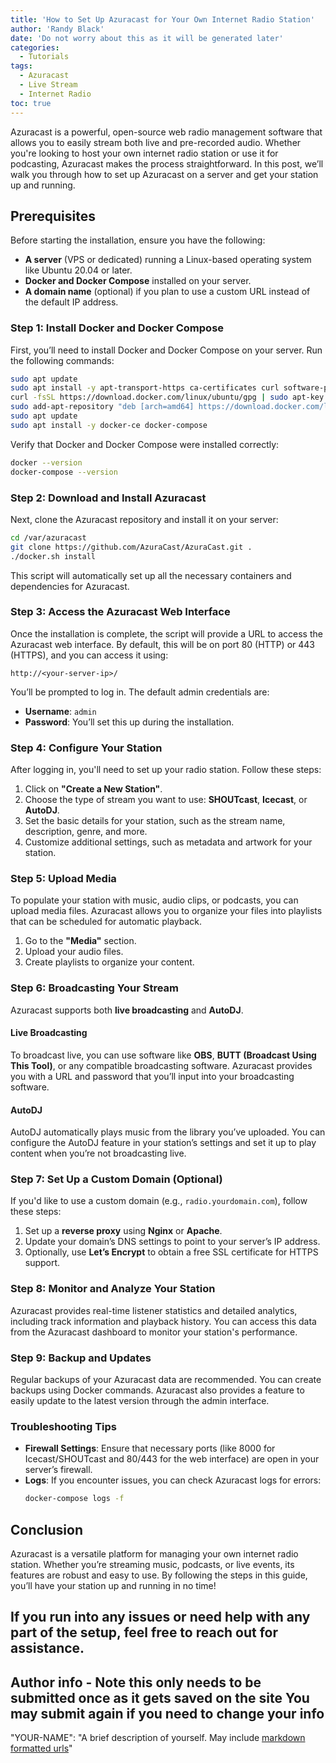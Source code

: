 ```yaml
---
title: 'How to Set Up Azuracast for Your Own Internet Radio Station'
author: 'Randy Black'
date: 'Do not worry about this as it will be generated later'
categories:
  - Tutorials
tags:
  - Azuracast
  - Live Stream
  - Internet Radio
toc: true
---
```

Azuracast is a powerful, open-source web radio management software that allows you to easily stream both live and pre-recorded audio. Whether you're looking to host your own internet radio station or use it for podcasting, Azuracast makes the process straightforward. In this post, we’ll walk you through how to set up Azuracast on a server and get your station up and running.

## Prerequisites

Before starting the installation, ensure you have the following:

- **A server** (VPS or dedicated) running a Linux-based operating system like Ubuntu 20.04 or later.
- **Docker and Docker Compose** installed on your server.
- **A domain name** (optional) if you plan to use a custom URL instead of the default IP address.
  
### Step 1: Install Docker and Docker Compose

First, you’ll need to install Docker and Docker Compose on your server. Run the following commands:

```bash
sudo apt update
sudo apt install -y apt-transport-https ca-certificates curl software-properties-common
curl -fsSL https://download.docker.com/linux/ubuntu/gpg | sudo apt-key add -
sudo add-apt-repository "deb [arch=amd64] https://download.docker.com/linux/ubuntu $(lsb_release -cs) stable"
sudo apt update
sudo apt install -y docker-ce docker-compose
```

Verify that Docker and Docker Compose were installed correctly:

```bash
docker --version
docker-compose --version
```

### Step 2: Download and Install Azuracast

Next, clone the Azuracast repository and install it on your server:

```bash
cd /var/azuracast
git clone https://github.com/AzuraCast/AzuraCast.git .
./docker.sh install
```

This script will automatically set up all the necessary containers and dependencies for Azuracast.

### Step 3: Access the Azuracast Web Interface

Once the installation is complete, the script will provide a URL to access the Azuracast web interface. By default, this will be on port 80 (HTTP) or 443 (HTTPS), and you can access it using:

```
http://<your-server-ip>/
```

You’ll be prompted to log in. The default admin credentials are:

- **Username**: `admin`
- **Password**: You’ll set this up during the installation.

### Step 4: Configure Your Station

After logging in, you'll need to set up your radio station. Follow these steps:

1. Click on **"Create a New Station"**.
2. Choose the type of stream you want to use: **SHOUTcast**, **Icecast**, or **AutoDJ**.
3. Set the basic details for your station, such as the stream name, description, genre, and more.
4. Customize additional settings, such as metadata and artwork for your station.

### Step 5: Upload Media

To populate your station with music, audio clips, or podcasts, you can upload media files. Azuracast allows you to organize your files into playlists that can be scheduled for automatic playback.

1. Go to the **"Media"** section.
2. Upload your audio files.
3. Create playlists to organize your content.

### Step 6: Broadcasting Your Stream

Azuracast supports both **live broadcasting** and **AutoDJ**.

#### Live Broadcasting

To broadcast live, you can use software like **OBS**, **BUTT (Broadcast Using This Tool)**, or any compatible broadcasting software. Azuracast provides you with a URL and password that you’ll input into your broadcasting software.

#### AutoDJ

AutoDJ automatically plays music from the library you’ve uploaded. You can configure the AutoDJ feature in your station’s settings and set it up to play content when you’re not broadcasting live.

### Step 7: Set Up a Custom Domain (Optional)

If you'd like to use a custom domain (e.g., `radio.yourdomain.com`), follow these steps:

1. Set up a **reverse proxy** using **Nginx** or **Apache**.
2. Update your domain’s DNS settings to point to your server’s IP address.
3. Optionally, use **Let’s Encrypt** to obtain a free SSL certificate for HTTPS support.

### Step 8: Monitor and Analyze Your Station

Azuracast provides real-time listener statistics and detailed analytics, including track information and playback history. You can access this data from the Azuracast dashboard to monitor your station's performance.

### Step 9: Backup and Updates

Regular backups of your Azuracast data are recommended. You can create backups using Docker commands. Azuracast also provides a feature to easily update to the latest version through the admin interface.

### Troubleshooting Tips

- **Firewall Settings**: Ensure that necessary ports (like 8000 for Icecast/SHOUTcast and 80/443 for the web interface) are open in your server’s firewall.
- **Logs**: If you encounter issues, you can check Azuracast logs for errors:
  ```bash
  docker-compose logs -f
  ```

## Conclusion

Azuracast is a versatile platform for managing your own internet radio station. Whether you’re streaming music, podcasts, or live events, its features are robust and easy to use. By following the steps in this guide, you’ll have your station up and running in no time!

If you run into any issues or need help with any part of the setup, feel free to reach out for assistance.
--------------------------------------------
Author info - Note this only needs to be submitted once as it gets saved on the site
You may submit again if you need to change your info
--------------------------------------------
"YOUR-NAME": "A brief description of yourself. May include [markdown formatted urls](https://your-website.com)"
